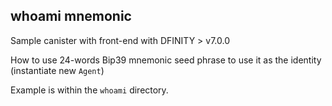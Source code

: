 ## whoami mnemonic

Sample canister with front-end with DFINITY > v7.0.0

How to use 24-words Bip39 mnemonic seed phrase to use it as the identity (instantiate new `Agent`)

Example is within the `whoami` directory.
